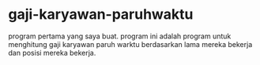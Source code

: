 # gaji-karyawan-paruhwaktu
program pertama yang saya buat. program ini adalah program untuk menghitung gaji karyawan paruh warktu berdasarkan lama mereka bekerja dan posisi mereka bekerja. 

